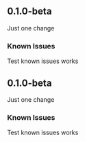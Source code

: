 
## 0.1.0-beta

Just one change

### Known Issues

Test known issues works


## 0.1.0-beta

Just one change

### Known Issues

Test known issues works


